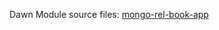 Dawn Module source files: <a href="https://github.com/sf-wdi-21/mongo-rel-book-app">mongo-rel-book-app</a>

